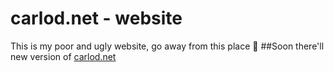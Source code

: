 # carlod.net - website
This is my poor and ugly website, go away from this place 🤪
##Soon there'll new version of [carlod.net](https://carlod.net)
